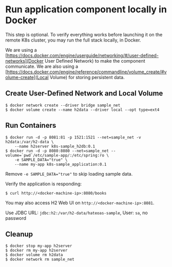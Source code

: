 # Run application component locally in Docker

This step is optional. To verify everything works before launching it on the remote K8s cluster, you may run the full stack locally, in Docker.

We are using a [https://docs.docker.com/engine/userguide/networking/#/user-defined-networks](Docker User Defined Network) to make the component communicate. We are also using a [https://docs.docker.com/engine/reference/commandline/volume_create/#volume-create](Local Volume) for storing persistent data.

## Create User-Defined Network and Local Volume

```
$ docker network create --driver bridge sample_net
$ docker volume create --name h2data --driver local --opt type=ext4
```

## Run Containers

```
$ docker run -d -p 8081:81 -p 1521:1521 --net=sample_net -v h2data:/var/h2-data \
    --name h2server k8s-sample_h2db:0.1
$ docker run -d -p 8080:8080 --net=sample_net --volume=`pwd`/etc/sample-app/:/etc/spring:ro \
    -e SAMPLE_DATA="true" \
    --name my-app k8s-sample_application:0.1
```

Remove `-e SAMPLE_DATA="true"` to skip loading sample data.


Verify the application is responding:
```
$ curl http://<docker-machine-ip>:8080/books
```

You may also access H2 Web UI on `http://<docker-machine-ip>:8081`.

Use JDBC URL: `jdbc:h2:/var/h2-data/hateoas-sample`, User: `sa`, no password

## Cleanup

```
$ docker stop my-app h2server
$ docker rm my-app h2server
$ docker volume rm h2data
$ docker network rm sample_net
```
